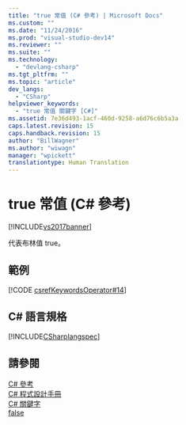 ```yaml
---
title: "true 常值 (C# 參考) | Microsoft Docs"
ms.custom: ""
ms.date: "11/24/2016"
ms.prod: "visual-studio-dev14"
ms.reviewer: ""
ms.suite: ""
ms.technology: 
  - "devlang-csharp"
ms.tgt_pltfrm: ""
ms.topic: "article"
dev_langs: 
  - "CSharp"
helpviewer_keywords: 
  - "true 常值 關鍵字 [C#]"
ms.assetid: 7e36d493-1acf-460d-9258-a6d76c6b5a3a
caps.latest.revision: 15
caps.handback.revision: 15
author: "BillWagner"
ms.author: "wiwagn"
manager: "wpickett"
translationtype: Human Translation
---
```

# true 常值 (C# 參考)
[!INCLUDE[vs2017banner](../../../csharp/includes/vs2017banner.md)]

代表布林值 true。  
  
## 範例  
 [!CODE [csrefKeywordsOperator#14](../CodeSnippet/VS_Snippets_VBCSharp/csrefKeywordsOperator#14)]  
  
## C\# 語言規格  
 [!INCLUDE[CSharplangspec](../../../csharp/language-reference/keywords/includes/csharplangspec_md.md)]  
  
## 請參閱  
 [C\# 參考](../../../csharp/language-reference/index.md)   
 [C\# 程式設計手冊](../../../csharp/programming-guide/index.md)   
 [C\# 關鍵字](../../../csharp/language-reference/keywords/index.md)   
 [false](../../../csharp/language-reference/keywords/false.md)